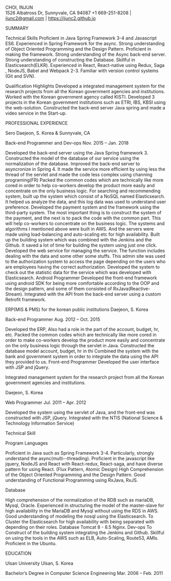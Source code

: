
CHOI, INJUN  
1526 Albatross Dr, Sunnyvale, CA 94087
+1 669-251-8208 | ijunc2@gmail.com | https://ijunc2.github.io

SUMMARY



Technical Skills
Proficient in Java Spring Framework 3-4 and Javascript ES6.
Experienced in Spring Framework for the async.
Strong understanding of Object Oriented Programming 
     and the Design Pattern.
Proficient in making the framework.
Strong understanding of the Async back-end server.
Strong understanding of constructing the Database.
Skillful in Elasticsearch(ELKR).
Experienced in React, React-native using Redux, Saga
     , NodeJS, Babel and Webpack 2-3.
Familiar with version control systems (Git and SVN).

Qualification Highlights
Developed a integrated management system for the research projects from all the Korean government agencies and institutions. Worked with the Korean government agency called KISTI.
Developed 3 projects in the Korean government institutions such as ETRI, IBS, KBSI using the web-solution.
Constructed the back-end server Java spring and made a video service in the Start-up.

PROFESSIONAL EXPERIENCE








Sero
Daejeon, S. Korea & Sunnyvale, CA


Back-end Programmer and Dev-ops
Nov. 2015 – Jan. 2018


Developed the back-end server using the Java Spring framework 3. 
Constructed the model of the database of our service using the normalization of the database.
Improved the back-end server to asyncronize in Spring 4. It made the service more efficient by using less the thread of the servlet and made the code less complex using channing programing(FR)
Packed the common codes which are technically like more cored in order to help co-workers develop the product more easily and concentrate on the only business logic. 
For searching and recommending system, built up the system which consist of a NoSQL named Elasticsearch. It helped us analyze the data, and this log data was used to understand user preference.
Developed the payment system and the framework using the third-party system. The most important thing is to construct the system of the payment, and the next is to pack the code with the common part. This will help co-workers to concentrate on the business logic.
The systems and algorithms I mentioned above were built in AWS. And the servers were made using load-balancing and auto-scaling etc for high availability.
Built up the building system which was combined with the Jenkins and the Github. It saved a lot of time for building the system using just one click.
Developed the web service for managing the service. The function includes dealing with the data and some other some stuffs. This admin site was used to the authorization system to access the page depending on the users who are employees having the correct authorization. Developed the system to check out the statistic data for the service which was developed with Elasticsearch.
Android Programmer
Developed the front-end framework using android SDK for being more comfortable according to the OOP and the design pattern, and some of them consisted of RxJava(Reactive-Stream). 
Integrated with the API from the back-end server using a custom Retrofit framework.





ERP(MIS & PMS) for the korean public institutions
Daejeon, S. Korea


Back-end Programmer 
Aug. 2012 – Oct. 2015


Developed the ERP, Also had a role in the part of the account, budget, hr, etc.
Packed the common codes which are technically like more cored in order to make co-workers develop the product more easily and concentrate on the only business logic through the servlet in Java.
Constructed the database model account, budget, hr in thi
Combined the system with the bank and government system in order to integrate the data using the API they provided to us.
Front-end Programmer 
Developed the user interface with JSP and jQuery.







Integrated management system for the research project from all the Korean government agencies and institutions.

Daejeon, S. Korea


Web Programmer
Jul. 2011 – Apr. 2012


Developed the system using the servlet of Java, and the front-end was constructed with JSP, jQuery.
Integrated with the NTIS (National Science & Technology Information Service) 

Technical Skill








Program Languages




Proficient in Java such as Spring Framework 3-4. Particularly, strongly understand the async(multi--threading). 
Proficient in the javascript like jquery, NodeJS and React with React-redux, React-saga, and have diverse pattern for using React. (Flux Pattern, Atomic Design)
High Comprehension of the Object Oriented Programming and the Design Pattern. 
Good understanding of Functional Programming using RxJava, RxJS.



Database




High comprehension of the normalization of the RDB such as mariaDB, Mysql, Oracle. 
Experienced in structuring the model of the master-slave for high availability in the MariaDB and Mysql without using the RDS in AWS. 
Good understanding of modeling the nosql using the Elasticsearch. 
To Cluster the Elasticsearch for high availability with being separated with depending on their roles.
Database
Tomcat 8 - 8.5
Nginx.
Dev-ops
To Construct of the building system integrating the Jenkins and Github. 
Skillful on using the tools in the AWS such as ELB, Auto-Scaling, Route53, AMIs. 
Proficient in the Ubuntu.

EDUCATION








Ulsan University
Ulsan, S. Korea


Bachelor’s Degree in Computer Science Engineering
Mar. 2006 – Feb. 2011







